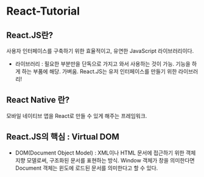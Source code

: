 # React-Tutorial
## React.JS란?
사용자 인터페이스를 구축하기 위한 효율적이고, 유연한 JavaScript 라이브러리이다.
- 라이브러리 : 필요한 부분만을 단독으로 가지고 와서 사용하는 것이 가능. 기능을 하게 하는 부품에 해당. 가벼움. React.JS는 유저 인터페이스를 만들기 위한 라이브러리!

## React Native 란?
모바일 네이티브 앱을 React로 만들 수 있게 해주는 프레임워크.

## React.JS의 핵심 : Virtual DOM
- DOM(Document Object Model) : XML이나 HTML 문서에 접근하기 위한 객체 지향 모델로써, 구조화된 문서를 표현하는 방식. 
                               Window 객체가 창을 의미한다면 Document 객체는 윈도에 로드된 문서를 의미한다고 할 수 있다.

